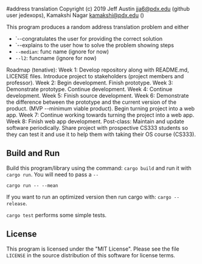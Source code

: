 #address translation
Copyright (c) 2019 Jeff Austin <jja6@pdx.edu> (github user jedexops), Kamakshi Nagar <kamakshi@pdx.edu> ()

This program produces a random address translation problem and either

* `--congratulates the user for providing the correct solution
* `--explains to the user how to solve the problem showing steps
* `--median`: func name  (ignore for now)
* `--l2`: funcname  (ignore for now)

Roadmap (tenative):
Week 1: Develop repository along with README.md, LICENSE files. 
        Introduce project to stakeholders (project members and professor).
Week 2: Begin development. Finish prototype.
Week 3: Demonstrate prototype. Continue development.
Week 4: Continue development.
Week 5: Finish source development.
Week 6: Demonstrate the difference between the prototype and the current version of the product. (MVP --minimum viable product).
        Begin turning project into a web app.
Week 7: Continue working towards turning the project into a web app.
Week 8: Finish web app development.
Post-class: Maintain and update software periodically. 
            Share project with prospective CS333 students so they can test it and use it to help them with taking their OS course (CS333).

## Build and Run

Build this program/library using the command: `cargo build` and run it with
`cargo run`. You will need to pass a
`--`

    cargo run -- --mean

If you want to run an optimized version then run cargo with: `cargo --release`.

`cargo test` performs some simple tests.

## License

This program is licensed under the "MIT License".  Please
see the file `LICENSE` in the source distribution of this
software for license terms.
